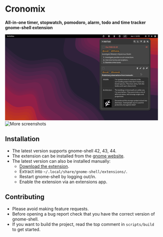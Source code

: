 # Cronomix

**All-in-one timer, stopwatch, pomodoro, alarm, todo and time tracker gnome-shell extension**

![preview](./data/images/screenshots/todo.png)
![More screenshots](https://github.com/zagortenay333/cronomix/data/images/screenshots)

## Installation

- The latest version supports gnome-shell 42, 43, 44.
- The extension can be installed from the [gnome website](https://extensions.gnome.org/extension/1238/time/).
- The latest version can also be installed manually:
    - [Download the extension](https://github.com/zagortenay333/cronomix/data/cronomix@zagortenay333).
    - Extract into `~/.local/share/gnome-shell/extensions/`.
    - Restart gnome-shell by logging out/in.
    - Enable the extension via an extensions app.

## Contributing

- Please avoid making feature requests.
- Before opening a bug report check that you have the correct version of gnome-shell.
- If you want to build the project, read the top comment in `scripts/build` to get started.
